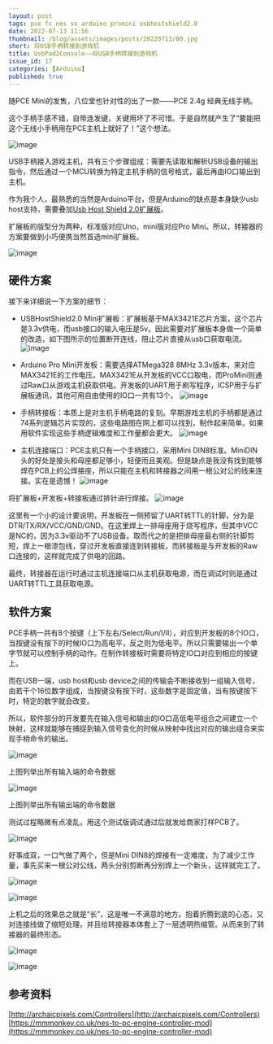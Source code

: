 ```yaml
---
layout: post
tags: pce fc nes ss arduino promini usbhostshield2.0
date: 2022-07-13 11:56
thumbnail: /blog/assets/images/posts/20220713/00.jpg
short: 将USB手柄转接到游戏机
title: UsbPad2Console——将USB手柄转接到游戏机
issue_id: 17
categories: [Arduino]
published: true
---
```


随PCE Mini的发售，八位堂也针对性的出了一款——PCE 2.4g 经典无线手柄。

这个手柄手感不错，自带连发键，关键用坏了不可惜。于是自然就产生了“要能把这个无线小手柄用在PCE主机上就好了！”这个想法。

<!--more-->

![image](/blog/assets/images/posts/20220713/01.jpg)

USB手柄接入游戏主机，共有三个步骤组成：需要先读取和解析USB设备的输出指令，然后通过一个MCU转换为特定主机手柄的信号格式，最后再由IO口输出到主机。

作为我个人，最熟悉的当然是Arduino平台，但是Arduino的缺点是本身缺少usb host支持，需要叠加[Usb Host Shield 2.0扩展板](https://felis.github.io/USB_Host_Shield_2.0)。

扩展板的版型分为两种，标准版对应Uno，mini版对应Pro Mini。所以，转接器的方案要做到小巧便携当然首选mini扩展板。

![image](/blog/assets/images/posts/20220713/02.jpg)


## 硬件方案

接下来详细说一下方案的细节：

*   USBHostShield2.0 Mini扩展板：扩展板基于MAX3421E芯片方案，这个芯片是3.3v供电，而usb接口的输入电压是5v。因此需要对扩展板本身做一个简单的改造，如下图所示的位置断开连线，阻止芯片直接从usb口获取电流。
![image](/blog/assets/images/posts/20220713/03.jpg)

*   Arduino Pro Mini开发板：需要选择ATMega328 8MHz 3.3v版本，来对应MAX3421E的工作电压。MAX3421E从开发板的VCC口取电，而ProMini则通过Raw口从游戏主机获取供电。开发板的UART用于刷写程序，ICSP用于与扩展板通讯，其他可用自由使用的IO口一共有13个。
![image](/blog/assets/images/posts/20220713/04.jpg)

*   手柄转接板：本质上是对主机手柄电路的复刻。早期游戏主机的手柄都是通过74系列逻辑芯片实现的，这些电路图在网上都可以找到，制作起来简单。如果用软件实现这些手柄逻辑难度和工作量都会更大。
![image](/blog/assets/images/posts/20220713/05.jpg)

*   主机连接端口：PCE主机只有一个手柄接口，采用Mini DIN8标准。MiniDIN头的好处是接头和母座都足够小，轻便而且美观。但是缺点是我没有找到能够焊在PCB上的公焊接座，所以只能在主机和转接器之间用一根公对公的线来连接。实在是遗憾！
![image](/blog/assets/images/posts/20220713/06.jpg)

将扩展板+开发板+转接板通过排针进行焊接。
![image](/blog/assets/images/posts/20220713/07.jpg)

这里有一个小的设计要说明，开发板在一侧预留了UART转TTL的针脚，分为是DTR/TX/RX/VCC/GND/GND。在这里焊上一排母座用于烧写程序，但其中VCC是NC的，因为3.3v驱动不了USB设备。取而代之的是把排母座最右侧的针脚剪短，焊上一根漆包线，穿过开发板直接连到转接板，而转接板是与开发板的Raw口连接的，这样就完成了供电的回路。

最终，转接器在运行时通过主机连接端口从主机获取电源，而在调试时则是通过UART转TTL工具获取电源。


## 软件方案
PCE手柄一共有8个按键（上下左右/Select/Run/I/II），对应到开发板的8个IO口，当按键没有按下的时候IO口为高电平，反之则为低电平。所以只需要输出一个单字节就可以控制手柄的动作。在制作转接板时需要将特定IO口对应到相应的按键上。

而在USB一端，usb host和usb device之间的传输会不断接收到一组输入信号，由若干个16位数字组成，当按键没有按下时，这些数字是固定值，当有按键按下时，特定的数字就会改变。

所以，软件部分的开发要先在输入信号和输出的IO口高低电平组合之间建立一个映射，这样就能够在捕捉到输入信号变化的时候从映射中找出对应的输出组合来实现手柄命令的输出。

![image](/blog/assets/images/posts/20220713/08.jpg)

上图列举出所有输入端的命令数据

![image](/blog/assets/images/posts/20220713/09.jpg)

上图列举出所有输出端的命令数据


测试过程略微有点凌乱，用这个测试版调试通过后就发给商家打样PCB了。

![image](/blog/assets/images/posts/20220713/10.jpg)

好事成双，一口气做了两个，但是Mini DIN8的焊接有一定难度，为了减少工作量，事先买来一根公对公线，两头分别剪断再分别焊上一个新头，这样就完工了。

![image](/blog/assets/images/posts/20220713/11.jpg)

![image](/blog/assets/images/posts/20220713/12.jpg)

上机之后的效果总之就是“长”，这是唯一不满意的地方。抱着折腾到底的心态，又对连接线做了缩短处理，并且给转接器本体套上了一层透明热缩管。从而来到了转接器的最终形态。

![image](/blog/assets/images/posts/20220713/13.jpg)

![image](/blog/assets/images/posts/20220713/14.jpg)


## 参考资料
[http://archaicpixels.com/Controllers](http://archaicpixels.com/Controllers)
[https://mmmonkey.co.uk/nes-to-pc-engine-controller-mod](https://mmmonkey.co.uk/nes-to-pc-engine-controller-mod)

